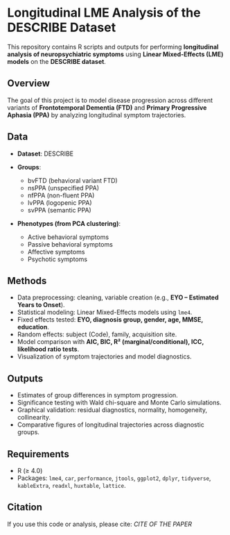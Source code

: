 # Longitudinal LME Analysis of the DESCRIBE Dataset

This repository contains R scripts and outputs for performing **longitudinal analysis of neuropsychiatric symptoms** using **Linear Mixed-Effects (LME) models** on the **DESCRIBE dataset**.

## Overview

The goal of this project is to model disease progression across different variants of **Frontotemporal Dementia (FTD)** and **Primary Progressive Aphasia (PPA)** by analyzing longitudinal symptom trajectories.

## Data

* **Dataset**: DESCRIBE
* **Groups**:

  * bvFTD (behavioral variant FTD)
  * nsPPA (unspecified PPA)
  * nfPPA (non-fluent PPA)
  * lvPPA (logopenic PPA)
  * svPPA (semantic PPA)
* **Phenotypes (from PCA clustering)**:

  * Active behavioral symptoms
  * Passive behavioral symptoms
  * Affective symptoms
  * Psychotic symptoms

## Methods

* Data preprocessing: cleaning, variable creation (e.g., **EYO – Estimated Years to Onset**).
* Statistical modeling: Linear Mixed-Effects models using `lme4`.
* Fixed effects tested: **EYO, diagnosis group, gender, age, MMSE, education**.
* Random effects: subject (Code), family, acquisition site.
* Model comparison with **AIC, BIC, R² (marginal/conditional), ICC, likelihood ratio tests**.
* Visualization of symptom trajectories and model diagnostics.

## Outputs

* Estimates of group differences in symptom progression.
* Significance testing with Wald chi-square and Monte Carlo simulations.
* Graphical validation: residual diagnostics, normality, homogeneity, collinearity.
* Comparative figures of longitudinal trajectories across diagnostic groups.

## Requirements

* R (≥ 4.0)
* Packages: `lme4`, `car`, `performance`, `jtools`, `ggplot2`, `dplyr`, `tidyverse`, `kableExtra`, `readxl`, `huxtable`, `lattice`.

## Citation

If you use this code or analysis, please cite:
*CITE OF THE PAPER*
